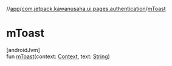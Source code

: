 //[app](../../index.md)/[com.jetpack.kawanusaha.ui.pages.authentication](index.md)/[mToast](m-toast.md)

# mToast

[androidJvm]\
fun [mToast](m-toast.md)(context: [Context](https://developer.android.com/reference/kotlin/android/content/Context.html), text: [String](https://kotlinlang.org/api/latest/jvm/stdlib/kotlin/-string/index.html))
